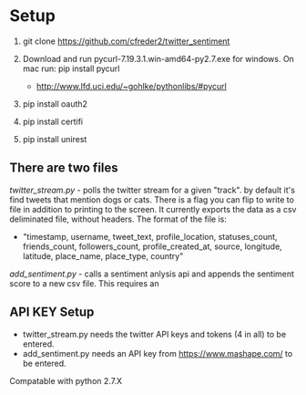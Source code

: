 Setup
=================
1. git clone https://github.com/cfreder2/twitter_sentiment

2. Download and run pycurl-7.19.3.1.win-amd64-py2.7.exe for windows.  On mac run: pip install pycurl
     - http://www.lfd.uci.edu/~gohlke/pythonlibs/#pycurl

3. pip install oauth2

4. pip install certifi

5. pip install unirest


There are two files
--------------------
*twitter_stream.py* - polls the twitter stream for a given "track".  by default it's find tweets that mention dogs or cats.   There is a flag you can flip to write to file in addition to printing to the screen.  It currently exports the data as a csv deliminated file, without headers.  The format of the file is:
- "timestamp, username, tweet_text, profile_location, statuses_count, friends_count, followers_count, profile_created_at, source, longitude, latitude, place_name, place_type, country"

*add_sentiment.py* - calls a sentiment anlysis api and appends the sentiment score to a new csv file.  This requires an 

API KEY Setup
-----------------------
- twitter_stream.py needs the twitter API keys and tokens (4 in all) to be entered.
- add_sentiment.py needs an API key from https://www.mashape.com/ to be entered.

Compatable with python 2.7.X

